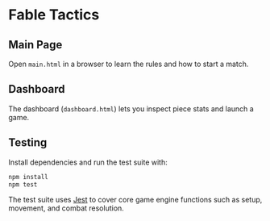 # Fable Tactics

## Main Page

Open `main.html` in a browser to learn the rules and how to start a match.

## Dashboard

The dashboard (`dashboard.html`) lets you inspect piece stats and launch a game.

## Testing

Install dependencies and run the test suite with:

```bash
npm install
npm test
```

The test suite uses [Jest](https://jestjs.io/) to cover core game engine functions such as setup, movement, and combat resolution.
